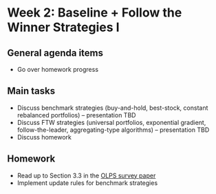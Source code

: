# Week 2: Baseline + Follow the Winner Strategies I

## General agenda items

- Go over homework progress

## Main tasks

- Discuss benchmark strategies (buy-and-hold, best-stock, constant rebalanced portfolios) – presentation TBD
- Discuss FTW strategies (universal portfolios, exponential gradient, follow-the-leader, aggregating-type algorithms) – presentation TBD
- Discuss homework

## Homework

- Read up to Section 3.3 in the [OLPS survey paper](https://www.notion.so/Library-8d274490d57647b9b6ea393267c74152)
- Implement update rules for benchmark strategies

